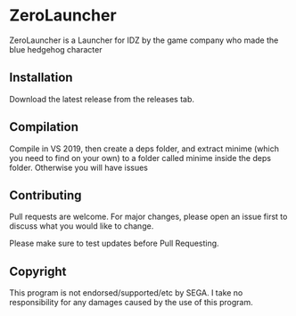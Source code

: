 # ZeroLauncher
ZeroLauncher is a Launcher for IDZ by the game company who made the blue hedgehog character
## Installation

Download the latest release from the releases tab.

## Compilation

Compile in VS 2019, then create a deps folder, and extract minime (which you need to find on your own) to a folder called minime inside the deps folder. Otherwise you will have issues

## Contributing
Pull requests are welcome. For major changes, please open an issue first to discuss what you would like to change.

Please make sure to test updates before Pull Requesting.

## Copyright
This program is not endorsed/supported/etc by SEGA. I take no responsibility for any damages caused by the use of this program.
